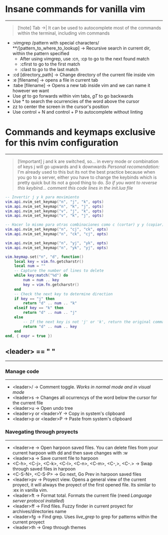 # Insane commands for vanilla vim
---

> [!note] Tab ->|
> It can be used to autocomplete most of the commands within the terminal, including vim commands

- :vimgrep /pattern with special characters/ **/\[pattern_to_where_to_lookup\] 
-> Recursive search in current dir, within the pattern specified
    - After using vimgrep, use :cn, :cp to go to the next found match
    - :cfirst to go to the first match
    - :clast to go to the last match
- :cd \[directory_path\] -> Change directory of the current file inside vim
- :e \[filename\] -> opens a file in current tab
- :tabe \[filename\] -> Opens a new tab inside vim and we can name it however we want
- Use *gt* to go forwards within vim tabs, *gT* to go backwards
- Use \* to search the ocurrencies of the word above the cursor
- zz to center the screen in the cursor's position
- Use control + N and control + P to autocomplete without linting

# Commands and keymaps exclusive for this nvim configuration
---

> [!important] j and k are switched, so...
> in every mode or combination of keys j will go upwards and k downwards
> *Personal recomendation:* I'm already used to this but its not the best practice because when you go to a server,
> either you have to change the keybinds which is pretty quick but its not a good thing to do. *So if you want to
> reverse this keybind...*
*comment this code lines in the init.lua file*
```lua
-- Invertir j y k para movimiento
vim.api.nvim_set_keymap("n", "j", "k", opts)
vim.api.nvim_set_keymap("n", "k", "j", opts)
vim.api.nvim_set_keymap("v", "j", "k", opts)
vim.api.nvim_set_keymap("v", "k", "j", opts)

-- Hacer lo mismo para otras combinaciones como c (cortar) y y (copiar)
vim.api.nvim_set_keymap("n", "cj", "ck", opts)
vim.api.nvim_set_keymap("n", "ck", "cj", opts)

vim.api.nvim_set_keymap("n", "yj", "yk", opts)
vim.api.nvim_set_keymap("n", "yk", "yj", opts)

vim.keymap.set("n", "d", function()
    local key = vim.fn.getcharstr()
    local num = ""
    -- Capture the number of lines to delete
    while key:match("%d") do
        num = num .. key
        key = vim.fn.getcharstr()
    end
    -- Check the next key to determine direction
    if key == "j" then
        return "d" .. num .. "k"
    elseif key == "k" then
        return "d" .. num .. "j"
    else
        -- If the next key is not 'j' or 'k', return the original command
        return "d" .. num .. key
    end
end, { expr = true })
```

## \<leader\> == " "
---

### Manage code
---
- \<leader\>/ -> Comment toggle. *Works in normal mode and in visual mode*
- \<leader\>s -> Changes all ocurrencys of the word below the cursor for the current file
- \<leader\>u -> Open undo tree
- \<leader\>y or \<leader\>Y -> Copy in system's clipboard
- \<leader\>p or \<leader\>P -> Paste from system's clipboard

### Navegating through proyects
---
- \<leader\>e -> Open harpoon saved files. You can delete files from your current harpoon with dd and then save changes
with :w
- \<leader\>a -> Save current file to harpoon
- \<C-h\>, \<C-j\>, \<C-k\>, \<C-l\>, \<C-n\>, \<C-m\>, \<C-,\>, \<C-.\> -> Swap through saved files in harpoon
- \<C-S-N\>, \<C-S-P\> -> Go next, Go Prev in harpoon saved files
- \<leader\>pv -> Proyect view. Opens a general view of the current proyect, it will always the proyect of the first
opened file. Its similar to :ex in vanilla vim.
- \<leader\>ft -> Format total. Formats the current file (need *Language server protocol installed*)
- \<leader\>ff -> Find files. Fuzzy finder in current proyect for archives/directories name
- \<leader\>fg -> Find grep. Uses *live_grep* to grep for patterns within the current proyect
- \<leader\>th -> Grep through themes




